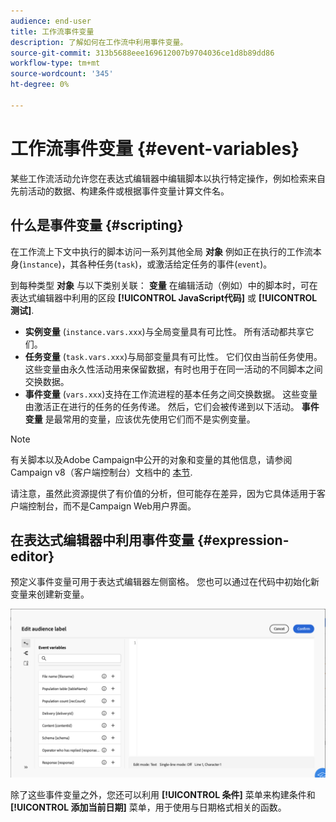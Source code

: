 ```yaml
---
audience: end-user
title: 工作流事件变量
description: 了解如何在工作流中利用事件变量。
source-git-commit: 313b5688eee169612007b9704036ce1d8b89dd86
workflow-type: tm+mt
source-wordcount: '345'
ht-degree: 0%

---
```


# 工作流事件变量 {#event-variables}

某些工作流活动允许您在表达式编辑器中编辑脚本以执行特定操作，例如检索来自先前活动的数据、构建条件或根据事件变量计算文件名。

## 什么是事件变量 {#scripting}

在工作流上下文中执行的脚本访问一系列其他全局 **对象** 例如正在执行的工作流本身(`ìnstance`)，其各种任务(`task`)，或激活给定任务的事件(`event`)。

到每种类型 **对象** 与以下类别关联： **变量** 在编辑活动（例如）中的脚本时，可在表达式编辑器中利用的区段 **[!UICONTROL JavaScript代码]** 或 **[!UICONTROL 测试]**.

* **实例变量** (`instance.vars.xxx`)与全局变量具有可比性。 所有活动都共享它们。
* **任务变量** (`task.vars.xxx`)与局部变量具有可比性。 它们仅由当前任务使用。 这些变量由永久性活动用来保留数据，有时也用于在同一活动的不同脚本之间交换数据。
* **事件变量** (`vars.xxx`)支持在工作流进程的基本任务之间交换数据。 这些变量由激活正在进行的任务的任务传递。 然后，它们会被传递到以下活动。 **事件变量** 是最常用的变量，应该优先使用它们而不是实例变量。

>[!NOTE]
>
>有关脚本以及Adobe Campaign中公开的对象和变量的其他信息，请参阅Campaign v8（客户端控制台）文档中的 [本节](https://experienceleague.adobe.com/en/docs/campaign/automation/workflows/advanced-management/javascript-scripts-and-templates).
>
>请注意，虽然此资源提供了有价值的分析，但可能存在差异，因为它具体适用于客户端控制台，而不是Campaign Web用户界面。

## 在表达式编辑器中利用事件变量 {#expression-editor}

预定义事件变量可用于表达式编辑器左侧窗格。 您也可以通过在代码中初始化新变量来创建新变量。

![](assets/event-variables.png)

除了这些事件变量之外，您还可以利用 **[!UICONTROL 条件]** 菜单来构建条件和 **[!UICONTROL 添加当前日期]** 菜单，用于使用与日期格式相关的函数。
